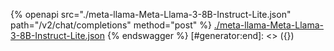 [#generator:start]: <> ({ "template": "openapi" })
{% openapi src="./meta-llama-Meta-Llama-3-8B-Instruct-Lite.json" path="/v2/chat/completions" method="post" %}
[./meta-llama-Meta-Llama-3-8B-Instruct-Lite.json](./meta-llama-Meta-Llama-3-8B-Instruct-Lite.json)
{% endswagger %}
[#generator:end]: <> ({})